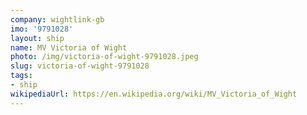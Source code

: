 ```yaml
---
company: wightlink-gb
imo: '9791028'
layout: ship
name: MV Victoria of Wight
photo: /img/victoria-of-wight-9791028.jpeg
slug: victoria-of-wight-9791028
tags:
- ship
wikipediaUrl: https://en.wikipedia.org/wiki/MV_Victoria_of_Wight
---
```

